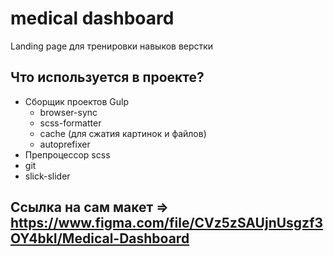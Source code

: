 # medical dashboard
Landing page для тренировки навыков верстки
 
 ## Что используется в проекте?
 
 - Сборщик проектов Gulp
   - browser-sync 
   - scss-formatter
   - cache (для сжатия картинок и файлов)
   - autoprefixer
- Препроцессор scss
- git
- slick-slider

## Ссылка на сам макет => https://www.figma.com/file/CVz5zSAUjnUsgzf3OY4bkI/Medical-Dashboard
